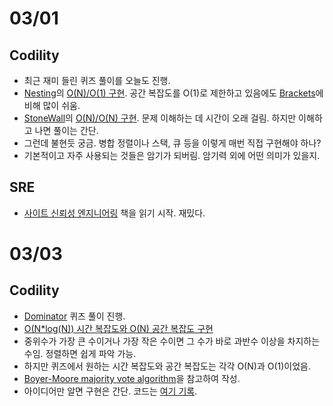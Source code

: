 # 03/01

## Codility

-  최근 재미 들린 퀴즈 풀이를 오늘도 진행.
-  [Nesting](https://app.codility.com/programmers/lessons/7-stacks_and_queues/nesting/)의 [O(N)/O(1) 구현](https://github.com/codehumane/learn-algorithm-in-java/commit/46476dac4de9ab33c4591cfe6588f5b7b57b6628). 공간 복잡도를 O(1)로 제한하고 있음에도 [Brackets](https://github.com/codehumane/learn-algorithm-in-java/commit/c2927107855fd9cbdc7dbe3023ad8bfa3fa01895)에 비해 많이 쉬움.
-  [StoneWall](https://app.codility.com/programmers/lessons/7-stacks_and_queues/stone_wall/)의 [O(N)/O(N) 구현](https://github.com/codehumane/learn-algorithm-in-java/commit/92c6eaed027de102f7d35c5af739bc479d5fe812). 문제 이해하는 데 시간이 오래 걸림. 하지만 이해하고 나면 풀이는 간단.
-  그런데 불현듯 궁금. 병합 정렬이나 스택, 큐 등을 이렇게 매번 직접 구현해야 하나?
-  기본적이고 자주 사용되는 것들은 암기가 되버림. 암기력 외에 어떤 의미가 있을지.


## SRE

-  [사이트 신뢰성 엔지니어링](https://github.com/codehumane/what-i-learned/blob/master/sre/README.md) 책을 읽기 시작. 재밌다.

# 03/03

## Codility

-  [Dominator](https://app.codility.com/programmers/lessons/8-leader/dominator/) 퀴즈 풀이 진행.
-  [O(N*log(N)) 시간 복잡도와 O(N) 공간 복잡도 구현](https://github.com/codehumane/learn-algorithm-in-java/commit/e3bf31d86a953a950deedd5e243d694f31a88593)
-  중위수가 가장 큰 수이거나 가장 작은 수이면 그 수가 바로 과반수 이상을 차지하는 수임. 정렬하면 쉽게 파악 가능.
-  하지만 퀴즈에서 원하는 시간 복잡도와 공간 복잡도는 각각 O(N)과 O(1)이었음.
-  [Boyer-Moore majority vote algorithm](https://en.wikipedia.org/wiki/Boyer%E2%80%93Moore_majority_vote_algorithm)을 참고하여 작성.
-  아이디어만 알면 구현은 간단. 코드는 [여기 기록](https://github.com/codehumane/learn-algorithm-in-java/commit/709b11485263e4987b27ca1c4e0d094e97480a43).

